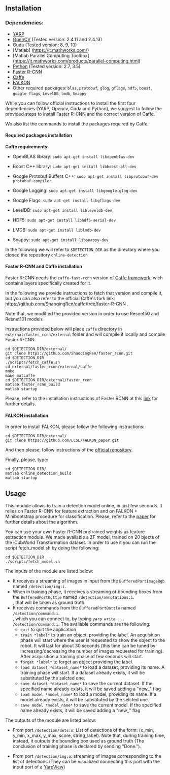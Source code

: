## Installation

### Dependencies:

* [YARP](https://github.com/robotology/yarp)
* [OpenCV](http://opencv.org/downloads.html) (Tested version: 2.4.11 and 2.4.13)
* [Cuda](http://docs.nvidia.com/cuda/cuda-installation-guide-linux/#axzz4BkDT7m6r) (Tested version: 8, 9, 10)
* [Matlab] (https://it.mathworks.com/)
* [Matlab Parallel Computing Toolbox] (https://it.mathworks.com/products/parallel-computing.html) 
* [Python](https://www.python.org/downloads/) (Tested version: 2.7, 3.5)
* [Faster R-CNN](https://github.com/ShaoqingRen/faster_rcnn)
* [Caffe](http://caffe.berkeleyvision.org/)
* [FALKON](https://github.com/LCSL/FALKON_paper)
* Other required packages: `blas`, `protobuf`, `glog`, `gflags`, `hdf5`, `boost`, `google flags`, `LevelDB`, `lmdb`, `Snappy`


While you can follow official instructions to install the first four dependencies (YARP, Opencv, Cuda and Python), we suggest to follow the provided steps to install Faster R-CNN and the correct version of Caffe.

We also list the commands to install the packages required by Caffe.

#### Required packages installation

**Caffe requirements:**

* OpenBLAS library:
`sudo apt-get install libopenblas-dev`

* Boost C++ library:
`sudo apt-get install libboost-all-dev`

* Google Protobuf Buffers C++:
`sudo apt-get install libprotobuf-dev protobuf-compiler`

* Google Logging:
`sudo apt-get install libgoogle-glog-dev`

* Google Flags:
`sudo apt-get install libgflags-dev`

* LevelDB:
`sudo apt-get install libleveldb-dev`

* HDF5:
`sudo apt-get install libhdf5-serial-dev`

* LMDB:
`sudo apt-get install liblmdb-dev`

* Snappy:
`sudo apt-get install libsnappy-dev`


In the following we will refer to `$DETECTION_DIR` as the directory where you cloned the repository `online-detection`
 
#### Faster R-CNN and Caffe installation
Faster R-CNN needs the `caffe-fast-rcnn` version of [Caffe framework](http://caffe.berkeleyvision.org/), wich contains layers specifically created for it.

In the following we provide instructions to fetch that version and compile it, but you can also refer to the official Caffe's fork link:<br>
https://github.com/ShaoqingRen/caffe/tree/faster-R-CNN .

Note that, we modified the provided version in order to use Resnet50 and Resnet101 models

Instructions provided below will place `caffe` directory in `external/faster_rcnn/external` folder and will compile it locally and compile Faster R-CNN.

```
cd $DETECTION_DIR/external/
git clone https://github.com/ShaoqingRen/faster_rcnn.git
cd $DETECTION_DIR
./scripts/fetch_caffe.sh
cd external/faster_rcnn/external/caffe
make
make matcaffe
cd $DETECTION_DIR/external/faster_rcnn
matlab faster_rcnn_build
matlab startup
```

Please, refer to the installation instructions of Faster RCNN at this [link](https://github.com/ShaoqingRen/faster_rcnn#preparation-for-testing) for further details.

#### FALKON installation
In order to install FALKON, please follow the following instructions:
```
cd $DETECTION_DIR/external/
git clone https://github.com/LCSL/FALKON_paper.git
```
And then please, follow instructions of the [official repository](https://github.com/LCSL/FALKON_paper).


Finally, please, type:

```
cd $DETECTION_DIR/
matlab online_detection_build
matlab startup
```


## Usage
This module allows to train a detection model online, in just few seconds. It relies on Faster R-CNN for feature extraction and on FALKON + Minibootstrap procedure for classification. Please, refer to the [paper](https://www.semanticscholar.org/paper/Speeding-Up-Object-Detection-Training-for-Robotics-Maiettini-Pasquale/6a8a3b27a78c78bc80984fca29554de3269d34d3) for further details about the algorithm.

You can use your own Faster R-CNN pretrained weights as feature extraction module. We made available a ZF model, trained on 20 bjects of the iCubWorld Transformation dataset. In order to use it you can run the script fetch_model.sh by doing the following:
```
cd $DETECTION_DIR
./scripts/fetch_model.sh
```

The inputs of the module are listed below:

* It receives a streaming of images in input from the `BufferedPortImageRgb` named `/detection/img:i`.<br>
* When in training phase, it receives a streaming of bounding boxes from the `BufferedPortBottle` named `/detection/annotations:i`.<br> , that will be taken as ground truth.
* It receives commands from the `BufferedPortBottle` named `/detection/command:i`.<br> , which you can connect to, by typing `yarp write ... /detection/command:i`. The available commands are the following:
    * `quit` to quit the application
    * `train *label*` to train an object, providing the label. An acquisition phase will start where the user is requested to show the object to the robot. It will last for about 30 seconds (this time can be tuned by increasing/decreasing the number of images requested for training). After acquisition a training phase of few seconds will start.
    * `forget *label*` to forget an object providing the label.
    * `load dataset *dataset_name*` to load a dataset, providing its name. A training phase will start. If a dataset already exists, it will be substituted by the selcted one.
    * `save dataset *dataset_name*` to save the current dataset. If the specified name already exists, it will be saved adding a "new_" flag
    * `load model *model_name*` to load a model, providing its name. If a model already exists, it will be substituted by the selcted one.
    * `save model *model_name*` to save the current model. If the specified name already exists, it will be saved adding a "new_" flag

The outputs of the module are listed below:

* From port `/detection/dets:o`: List of detections of the form: (x_min, y_min, x_max, y_max, score, string_label). Note that, during training time, instead, it outputs the bounding box used as ground truth (The conclusion of training phase is declared by sending "Done.").

* From port `/detection/img:o`: streaming of images corresponding to the list of detections.(They can be visualized connecting this port with the input port of a [YarpView](http://www.yarp.it/yarpview.html))



